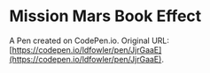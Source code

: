 # Mission Mars Book Effect

A Pen created on CodePen.io. Original URL: [https://codepen.io/ldfowler/pen/JjrGaaE](https://codepen.io/ldfowler/pen/JjrGaaE).



